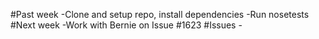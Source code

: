 #Past week
    -Clone and setup repo, install dependencies
    -Run nosetests
#Next week
    -Work with Bernie on Issue #1623
#Issues
    -
